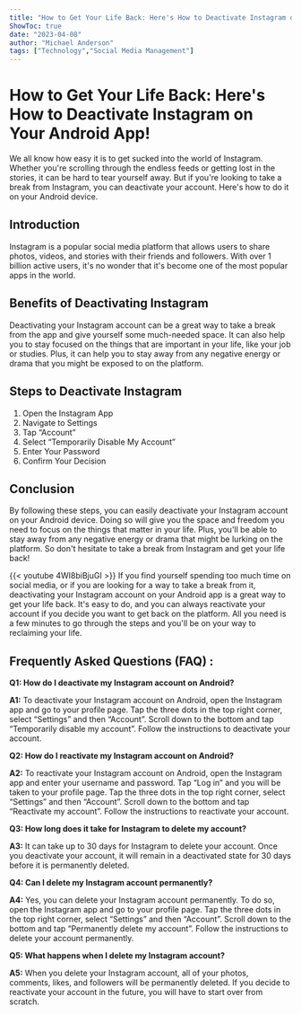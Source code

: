 ```yaml
---
title: "How to Get Your Life Back: Here's How to Deactivate Instagram on Your Android App!"
ShowToc: true 
date: "2023-04-08"
author: "Michael Anderson" 
tags: ["Technology","Social Media Management"]
---
```

# How to Get Your Life Back: Here's How to Deactivate Instagram on Your Android App!

We all know how easy it is to get sucked into the world of Instagram. Whether you're scrolling through the endless feeds or getting lost in the stories, it can be hard to tear yourself away. But if you're looking to take a break from Instagram, you can deactivate your account. Here's how to do it on your Android device.

## Introduction

Instagram is a popular social media platform that allows users to share photos, videos, and stories with their friends and followers. With over 1 billion active users, it's no wonder that it's become one of the most popular apps in the world.

## Benefits of Deactivating Instagram

Deactivating your Instagram account can be a great way to take a break from the app and give yourself some much-needed space. It can also help you to stay focused on the things that are important in your life, like your job or studies. Plus, it can help you to stay away from any negative energy or drama that you might be exposed to on the platform.

## Steps to Deactivate Instagram

1. Open the Instagram App
2. Navigate to Settings
3. Tap “Account”
4. Select “Temporarily Disable My Account”
5. Enter Your Password
6. Confirm Your Decision

## Conclusion

By following these steps, you can easily deactivate your Instagram account on your Android device. Doing so will give you the space and freedom you need to focus on the things that matter in your life. Plus, you'll be able to stay away from any negative energy or drama that might be lurking on the platform. So don't hesitate to take a break from Instagram and get your life back!

{{< youtube 4WI8biBjuGI >}} 
If you find yourself spending too much time on social media, or if you are looking for a way to take a break from it, deactivating your Instagram account on your Android app is a great way to get your life back. It's easy to do, and you can always reactivate your account if you decide you want to get back on the platform. All you need is a few minutes to go through the steps and you'll be on your way to reclaiming your life.

## Frequently Asked Questions (FAQ) :
**Q1: How do I deactivate my Instagram account on Android?**

**A1:** To deactivate your Instagram account on Android, open the Instagram app and go to your profile page. Tap the three dots in the top right corner, select “Settings” and then “Account”. Scroll down to the bottom and tap “Temporarily disable my account”. Follow the instructions to deactivate your account.

**Q2: How do I reactivate my Instagram account on Android?**

**A2:** To reactivate your Instagram account on Android, open the Instagram app and enter your username and password. Tap “Log in” and you will be taken to your profile page. Tap the three dots in the top right corner, select “Settings” and then “Account”. Scroll down to the bottom and tap “Reactivate my account”. Follow the instructions to reactivate your account.

**Q3: How long does it take for Instagram to delete my account?**

**A3:** It can take up to 30 days for Instagram to delete your account. Once you deactivate your account, it will remain in a deactivated state for 30 days before it is permanently deleted.

**Q4: Can I delete my Instagram account permanently?**

**A4:** Yes, you can delete your Instagram account permanently. To do so, open the Instagram app and go to your profile page. Tap the three dots in the top right corner, select “Settings” and then “Account”. Scroll down to the bottom and tap “Permanently delete my account”. Follow the instructions to delete your account permanently.

**Q5: What happens when I delete my Instagram account?**

**A5:** When you delete your Instagram account, all of your photos, comments, likes, and followers will be permanently deleted. If you decide to reactivate your account in the future, you will have to start over from scratch.


